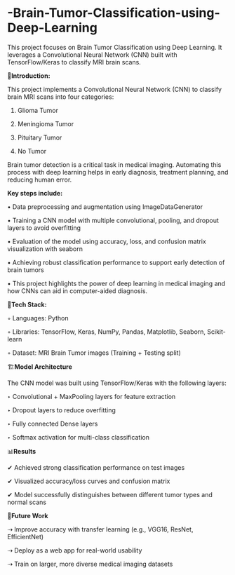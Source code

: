 # -Brain-Tumor-Classification-using-Deep-Learning
This project focuses on Brain Tumor Classification using Deep Learning. It leverages a Convolutional Neural Network (CNN) built with TensorFlow/Keras to classify MRI brain scans.


📌**Introduction:**

This project implements a Convolutional Neural Network (CNN) to classify brain MRI scans into four categories:

1. Glioma Tumor

2. Meningioma Tumor

3. Pituitary Tumor

4. No Tumor

Brain tumor detection is a critical task in medical imaging. Automating this process with deep learning helps in early diagnosis, treatment planning, and reducing human error.

  **Key steps include:**

  • Data preprocessing and augmentation using ImageDataGenerator

  • Training a CNN model with multiple convolutional, pooling, and dropout layers to avoid overfitting

  • Evaluation of the model using accuracy, loss, and confusion matrix visualization with seaborn

  • Achieving robust classification performance to support early detection of brain tumors

  • This project highlights the power of deep learning in medical imaging and how CNNs can aid in computer-aided diagnosis.


🔑**Tech Stack:**

◦ Languages: Python

◦ Libraries: TensorFlow, Keras, NumPy, Pandas, Matplotlib, Seaborn, Scikit-learn

◦ Dataset: MRI Brain Tumor images (Training + Testing split)


🏗️**Model Architecture**

The CNN model was built using TensorFlow/Keras with the following layers:

‣ Convolutional + MaxPooling layers for feature extraction

‣ Dropout layers to reduce overfitting

‣ Fully connected Dense layers

‣ Softmax activation for multi-class classification


📊**Results**

✔ Achieved strong classification performance on test images

✔ Visualized accuracy/loss curves and confusion matrix

✔ Model successfully distinguishes between different tumor types and normal scans


🚀**Future Work**

⇢ Improve accuracy with transfer learning (e.g., VGG16, ResNet, EfficientNet)

⇢ Deploy as a web app for real-world usability

⇢ Train on larger, more diverse medical imaging datasets



